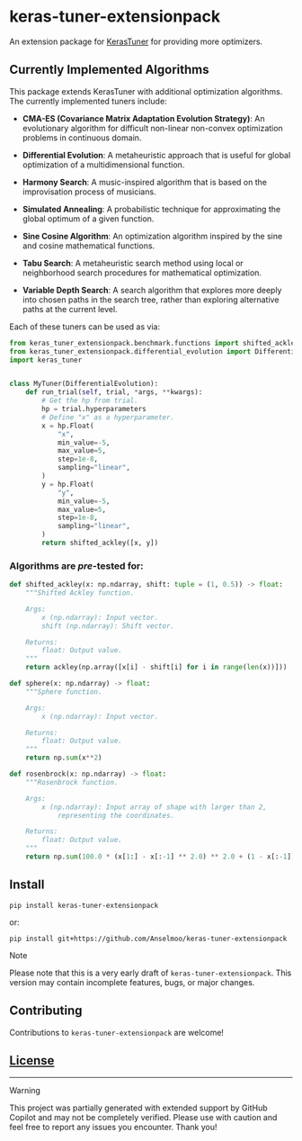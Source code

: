 # keras-tuner-extensionpack

An extension package for [KerasTuner](https://github.com/keras-team/keras-tuner) for providing more optimizers.

## Currently Implemented Algorithms

This package extends KerasTuner with additional optimization algorithms. The currently implemented tuners include:

- **CMA-ES (Covariance Matrix Adaptation Evolution Strategy)**: An evolutionary algorithm for difficult non-linear non-convex optimization problems in continuous domain.

- **Differential Evolution**: A metaheuristic approach that is useful for global optimization of a multidimensional function.

- **Harmony Search**: A music-inspired algorithm that is based on the improvisation process of musicians.

- **Simulated Annealing**: A probabilistic technique for approximating the global optimum of a given function.

- **Sine Cosine Algorithm**: An optimization algorithm inspired by the sine and cosine mathematical functions.

- **Tabu Search**: A metaheuristic search method using local or neighborhood search procedures for mathematical optimization.

- **Variable Depth Search**: A search algorithm that explores more deeply into chosen paths in the search tree, rather than exploring alternative paths at the current level.

Each of these tuners can be used as via:

```python
from keras_tuner_extensionpack.benchmark.functions import shifted_ackley
from keras_tuner_extensionpack.differential_evolution import DifferentialEvolution
import keras_tuner


class MyTuner(DifferentialEvolution):
    def run_trial(self, trial, *args, **kwargs):
        # Get the hp from trial.
        hp = trial.hyperparameters
        # Define "x" as a hyperparameter.
        x = hp.Float(
            "x",
            min_value=-5,
            max_value=5,
            step=1e-8,
            sampling="linear",
        )
        y = hp.Float(
            "y",
            min_value=-5,
            max_value=5,
            step=1e-8,
            sampling="linear",
        )
        return shifted_ackley([x, y])
```

### Algorithms are _pre_-tested for:

```python
def shifted_ackley(x: np.ndarray, shift: tuple = (1, 0.5)) -> float:
    """Shifted Ackley function.

    Args:
        x (np.ndarray): Input vector.
        shift (np.ndarray): Shift vector.

    Returns:
        float: Output value.
    """
    return ackley(np.array([x[i] - shift[i] for i in range(len(x))]))
```

```python
def sphere(x: np.ndarray) -> float:
    """Sphere function.

    Args:
        x (np.ndarray): Input vector.

    Returns:
        float: Output value.
    """
    return np.sum(x**2)
```

```python
def rosenbrock(x: np.ndarray) -> float:
    """Rosenbrock function.

    Args:
        x (np.ndarray): Input array of shape with larger than 2,
            representing the coordinates.

    Returns:
        float: Output value.
    """
    return np.sum(100.0 * (x[1:] - x[:-1] ** 2.0) ** 2.0 + (1 - x[:-1]) ** 2.0, axis=0)
```

## Install

```shell
pip install keras-tuner-extensionpack
```

or:

```shell
pip install git+https://github.com/Anselmoo/keras-tuner-extensionpack
```

> [!NOTE]
> Please note that this is a very early draft of `keras-tuner-extensionpack`. This version may contain incomplete features, bugs, or major changes.

## Contributing

Contributions to `keras-tuner-extensionpack` are welcome!

## [License](LICENSE.md)

---

> [!WARNING]
> This project was partially generated with extended support by GitHub Copilot and may not be completely verified. Please use with caution and feel free to report any issues you encounter. Thank you!
